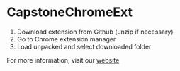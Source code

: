 # CapstoneChromeExt

1. Download extension from Github (unzip if necessary)
2. Go to Chrome extension manager 
3. Load unpacked and select downloaded folder

For more information, visit our [website](https://thepbnjproject.wixsite.com/home)
